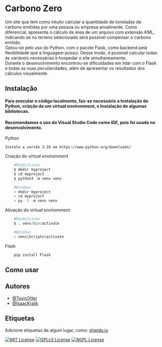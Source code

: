 
# Carbono Zero

Um site que tem como intuito calcular a quantidade de toneladas de carbono emitidas por uma pessoa ou empresa anualmente. Como diferencial, apresenta o cálculo de área de um arquivo com extensão KML, indicando se no terreno selecionado será possível compensar o carbono emitido.  
Optou-se pelo uso do Python, com o pacote Flask, como backend pela flexibilidade que a linguagem possui. Desse modo, é possível calcular todas as variáveis necessárias e hospedar o site simultaneamente.  
Durante o desenvolvimento encontrou-se dificuldades em lidar com o Flask e todas as suas peculiaridades, além de apresentar os resultados dos cálculos visualmente.


## Instalação

#### Para executar o código localmente, faz-se necessário a Instalação do Python, criação de um *virtual enviromment*, e Instalação de algumas bibliotecas.  
#### Recomendamos o uso do Visual Studio Code como *IDE*, pois foi usado no desenvolvimento. 

Python
```
Instale a versão 3.10 em https://www.python.org/downloads/
```

Criação do *virtual enviromment*
```py
    #MacOs/Linux
    $ mkdir myproject
    $ cd myproject
    $ python3 -m venv venv

    #Windows
    > mkdir myproject
    > cd myproject
    > py -3 -m venv venv
```

Ativação do *virtual enviromment*
```py
    #MacOs/Linux
    $ . venv/bin/activate

    #Windows
    > venv\Scripts\activate
```


Flask
```py
    pip install Flask
```


## Como usar
## Autores

- [@ToxicOtter](https://github.com/ToxicOtter)
- [@IsaacKralik](https://github.com/IsaacKralik)


## Etiquetas

Adicione etiquetas de algum lugar, como: [shields.io](https://shields.io/)

[![MIT License](https://img.shields.io/badge/License-MIT-green.svg)](https://choosealicense.com/licenses/mit/)
[![GPLv3 License](https://img.shields.io/badge/License-GPL%20v3-yellow.svg)](https://opensource.org/licenses/)
[![AGPL License](https://img.shields.io/badge/license-AGPL-blue.svg)](http://www.gnu.org/licenses/agpl-3.0)

